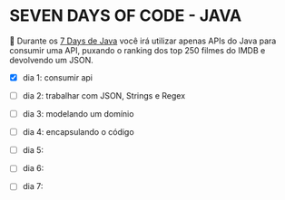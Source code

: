 # SEVEN DAYS OF CODE - JAVA

🌟 Durante os [7 Days de Java](https://7daysofcode.io/matricula/java) você irá utilizar apenas APIs do Java para consumir uma API, puxando o ranking dos top 250 filmes do IMDB e devolvendo um JSON.

- [X] dia 1: consumir api
- [ ] dia 2: trabalhar com JSON, Strings e Regex
- [ ] dia 3: modelando um domínio
- [ ] dia 4: encapsulando o código
- [ ] dia 5: 
- [ ] dia 6: 
- [ ] dia 7: 

